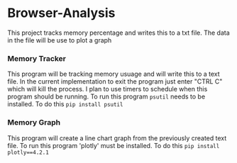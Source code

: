 # Browser-Analysis

This project tracks memory percentage and writes this to a txt file. The data in the file will be use to plot a graph

### Memory Tracker
This program will be tracking memory usuage and will write this to a text file.
In the current implementation to exit the program just enter "CTRL C" which will kill the process. I plan to use timers to schedule when this program should be running. 
To run this program `psutil` needs to be installed. To do this `pip install psutil`


### Memory Graph
This program will create a line chart graph from the previously created text file.
To run this program 'plotly' must be installed. To do this `pip install plotly==4.2.1`
